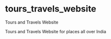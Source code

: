 # tours_travels_website
Tours and Travels Website

Tours and Travels Website for places all over India
